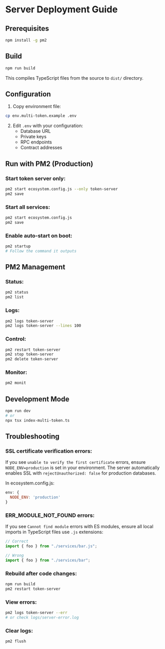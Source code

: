 # Server Deployment Guide

## Prerequisites

```bash
npm install -g pm2
```

## Build

```bash
npm run build
```

This compiles TypeScript files from the source to `dist/` directory.

## Configuration

1. Copy environment file:
```bash
cp env.multi-token.example .env
```

2. Edit `.env` with your configuration:
   - Database URL
   - Private keys
   - RPC endpoints
   - Contract addresses

## Run with PM2 (Production)

### Start token server only:
```bash
pm2 start ecosystem.config.js --only token-server
pm2 save
```

### Start all services:
```bash
pm2 start ecosystem.config.js
pm2 save
```

### Enable auto-start on boot:
```bash
pm2 startup
# Follow the command it outputs
```

## PM2 Management

### Status:
```bash
pm2 status
pm2 list
```

### Logs:
```bash
pm2 logs token-server
pm2 logs token-server --lines 100
```

### Control:
```bash
pm2 restart token-server
pm2 stop token-server
pm2 delete token-server
```

### Monitor:
```bash
pm2 monit
```

## Development Mode

```bash
npm run dev
# or
npx tsx index-multi-token.ts
```

## Troubleshooting

### SSL certificate verification errors:
If you see `unable to verify the first certificate` errors, ensure `NODE_ENV=production` is set in your environment. The server automatically enables SSL with `rejectUnauthorized: false` for production databases.

In ecosystem.config.js:
```javascript
env: {
  NODE_ENV: 'production'
}
```

### ERR_MODULE_NOT_FOUND errors:
If you see `Cannot find module` errors with ES modules, ensure all local imports in TypeScript files use `.js` extensions:
```typescript
// Correct
import { foo } from "./services/bar.js";

// Wrong
import { foo } from "./services/bar";
```

### Rebuild after code changes:
```bash
npm run build
pm2 restart token-server
```

### View errors:
```bash
pm2 logs token-server --err
# or check logs/server-error.log
```

### Clear logs:
```bash
pm2 flush
```

